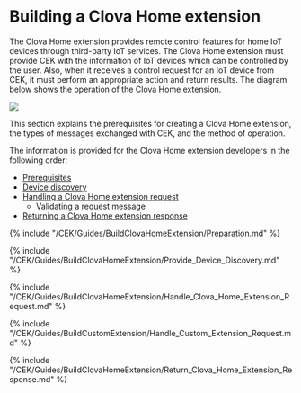 # Building a Clova Home extension

The Clova Home extension provides remote control features for home IoT devices through third-party IoT services. The Clova Home extension must provide CEK with the information of IoT devices which can be controlled by the user. Also, when it receives a control request for an IoT device from CEK, it must perform an appropriate action and return results. The diagram below shows the operation of the Clova Home extension.

![](/CEK/Resources/Images/CEK_Clova_Home_Extension_Operation_Structure.png)

This section explains the prerequisites for creating a Clova Home extension, the types of messages exchanged with CEK, and the method of operation.

The information is provided for the Clova Home extension developers in the following order:

* [Prerequisites](#Preparation)
* [Device discovery](#ProvideDeviceDiscovery)
* [Handling a Clova Home extension request](#HandleClovaHomeExtensionRequest)
  * [Validating a request message](#RequestMessageValidation)
* [Returning a Clova Home extension response](#ReturnClovaHomeExtensionResponse)

{% include "/CEK/Guides/BuildClovaHomeExtension/Preparation.md" %}

{% include "/CEK/Guides/BuildClovaHomeExtension/Provide_Device_Discovery.md" %}

{% include "/CEK/Guides/BuildClovaHomeExtension/Handle_Clova_Home_Extension_Request.md" %}

{% include "/CEK/Guides/BuildCustomExtension/Handle_Custom_Extension_Request.md" %}

{% include "/CEK/Guides/BuildClovaHomeExtension/Return_Clova_Home_Extension_Response.md" %}
